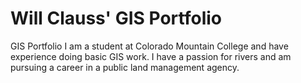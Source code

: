 # Will Clauss' GIS Portfolio
GIS Portfolio
I am a student at Colorado Mountain College and have experience doing basic GIS work. I have a passion for rivers and am pursuing a career in a public land management agency. 
